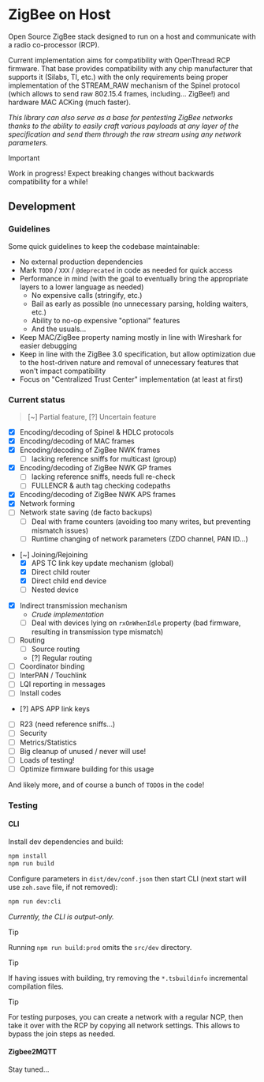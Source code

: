 # ZigBee on Host

Open Source ZigBee stack designed to run on a host and communicate with a radio co-processor (RCP).

Current implementation aims for compatibility with OpenThread RCP firmware. That base provides compatibility with any chip manufacturer that supports it (Silabs, TI, etc.) with the only requirements being proper implementation of the STREAM_RAW mechanism of the Spinel protocol (which allows to send raw 802.15.4 frames, including... ZigBee!) and hardware MAC ACKing (much faster).

_This library can also serve as a base for pentesting ZigBee networks thanks to the ability to easily craft various payloads at any layer of the specification and send them through the raw stream using any network parameters._

> [!IMPORTANT]
> Work in progress! Expect breaking changes without backwards compatibility for a while!

## Development

### Guidelines

Some quick guidelines to keep the codebase maintainable:

- No external production dependencies
- Mark `TODO` / `XXX` / `@deprecated` in code as needed for quick access
- Performance in mind (with the goal to eventually bring the appropriate layers to a lower language as needed)
  - No expensive calls (stringify, etc.)
  - Bail as early as possible (no unnecessary parsing, holding waiters, etc.)
  - Ability to no-op expensive "optional" features
  - And the usuals...
- Keep MAC/ZigBee property naming mostly in line with Wireshark for easier debugging
- Keep in line with the ZigBee 3.0 specification, but allow optimization due to the host-driven nature and removal of unnecessary features that won't impact compatibility
- Focus on "Centralized Trust Center" implementation (at least at first)

### Current status

> [~] Partial feature, [?] Uncertain feature

- [x] Encoding/decoding of Spinel & HDLC protocols
- [x] Encoding/decoding of MAC frames
- [x] Encoding/decoding of ZigBee NWK frames
  - [ ] lacking reference sniffs for multicast (group)
- [x] Encoding/decoding of ZigBee NWK GP frames
  - [ ] lacking reference sniffs, needs full re-check
  - [ ] FULLENCR & auth tag checking codepaths
- [x] Encoding/decoding of ZigBee NWK APS frames
- [x] Network forming
- [ ] Network state saving (de facto backups)
  - [ ] Deal with frame counters (avoiding too many writes, but preventing mismatch issues)
  - [ ] Runtime changing of network parameters (ZDO channel, PAN ID...)
- [~] Joining/Rejoining
  - [x] APS TC link key update mechanism (global)
  - [x] Direct child router
  - [x] Direct child end device
  - [ ] Nested device
- [x] Indirect transmission mechanism
  - _Crude implementation_
  - [ ] Deal with devices lying on `rxOnWhenIdle` property (bad firmware, resulting in transmission type mismatch)
- [ ] Routing
  - [ ] Source routing
  - [?] Regular routing
- [ ] Coordinator binding
- [ ] InterPAN / Touchlink
- [ ] LQI reporting in messages
- [ ] Install codes
- [?] APS APP link keys
- [ ] R23 (need reference sniffs...)
- [ ] Security
- [ ] Metrics/Statistics
- [ ] Big cleanup of unused / never will use!
- [ ] Loads of testing!
- [ ] Optimize firmware building for this usage

And likely more, and of course a bunch of `TODO`s in the code!

### Testing


#### CLI

Install dev dependencies and build:

```bash
npm install
npm run build
```

Configure parameters in `dist/dev/conf.json` then start CLI (next start will use `zoh.save` file, if not removed):

```bash
npm run dev:cli
```

_Currently, the CLI is output-only._

> [!TIP]
> Running `npm run build:prod` omits the `src/dev` directory.

> [!TIP]
> If having issues with building, try removing the `*.tsbuildinfo` incremental compilation files.

> [!TIP]
> For testing purposes, you can create a network with a regular NCP, then take it over with the RCP by copying all network settings. This allows to bypass the join steps as needed.

#### Zigbee2MQTT

Stay tuned...
